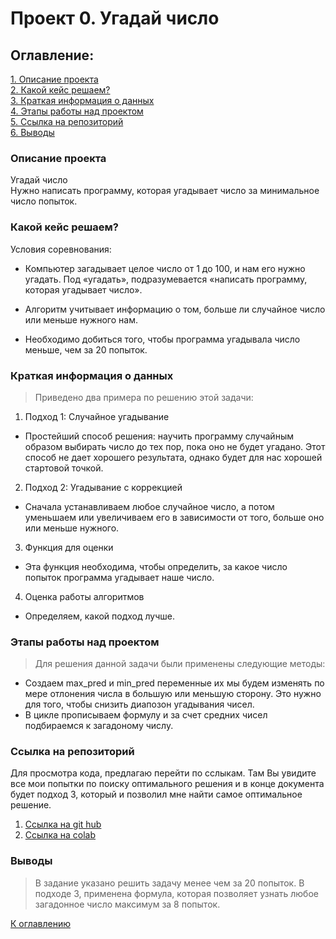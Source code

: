 # Проект 0. Угадай число 

## Оглавление:

[1. Описание проекта](Read1.md#описание-проекта)  
[2. Какой кейс решаем?](Read1.md#какой-кейс-решаем)  
[3. Краткая информация о данных](Read1.md#краткая-информация-о-данных)  
[4. Этапы работы над проектом](Read1.md#этапы-работы-над-проектом)  
[5. Ссылка на репозиторий](Read1.md#ссылка-на-репозиторий)  
[6. Выводы](Read1.md#выводы)  


### Описание проекта

Угадай число  
Нужно написать программу, которая угадывает число за минимальное число попыток.  

### Какой кейс решаем?

Условия соревнования:  
* Компьютер загадывает целое число от 1 до 100, и нам его нужно угадать. Под «угадать», подразумевается «написать программу, которая угадывает число». 

* Алгоритм учитывает информацию о том, больше ли случайное число или меньше нужного нам.  

* Необходимо добиться того, чтобы программа угадывала число меньше, чем за 20 попыток.  


### Краткая информация о данных

> Приведено два примера по решению этой задачи:
1. Подход 1: Случайное угадывание
* Простейший способ решения: научить программу случайным образом выбирать число до тех пор, пока оно не будет угадано. Этот способ не дает хорошего результата, однако будет для нас хорошей стартовой точкой.  
2. Подход 2: Угадывание с коррекцией
* Сначала устанавливаем любое случайное число, а потом уменьшаем или увеличиваем его в зависимости от того, больше оно или меньше нужного.
3. Функция для оценки
* Эта функция необходима, чтобы определить, за какое число попыток программа угадывает наше число.
4. Оценка работы алгоритмов
* Определяем, какой подход лучше.

### Этапы работы над проектом

>Для решения данной задачи были применены следующие методы:
* Создаем max_pred и min_pred переменные их мы будем изменять по мере отлонения числа в большую или меньшую сторону. Это нужно для того, чтобы снизить диапозон угадывания чисел.
* В цикле прописываем формулу и за счет средних чисел подбираемся к загадоному числу.

### Ссылка на репозиторий

Для просмотра кода, предлагаю перейти по сслыкам. Там Вы увидите все мои попытки по поиску оптимального решения и в конце документа будет подход 3, который и позволил мне найти самое оптимальное решение.

1. [Ссылка на git hub](https://github.com/qv1k1/I_Win/blob/main/02%20%D0%9F%D1%80%D0%BE%D0%B5%D0%BA%D1%82%D1%8B/project_0/Final_task_1.ipynb)
2. [Ссылка на colab](https://colab.research.google.com/drive/1336HNAMRhyTpd5pHPiU81Pxgyxwdz3r0)


### Выводы

> В задание указано решить задачу менее чем за 20 попыток. В подходе 3, применена формула, которая позволяет узнать любое загадонное число максимум за 8 попыток.

[К оглавлению](Read1.md#оглавление)